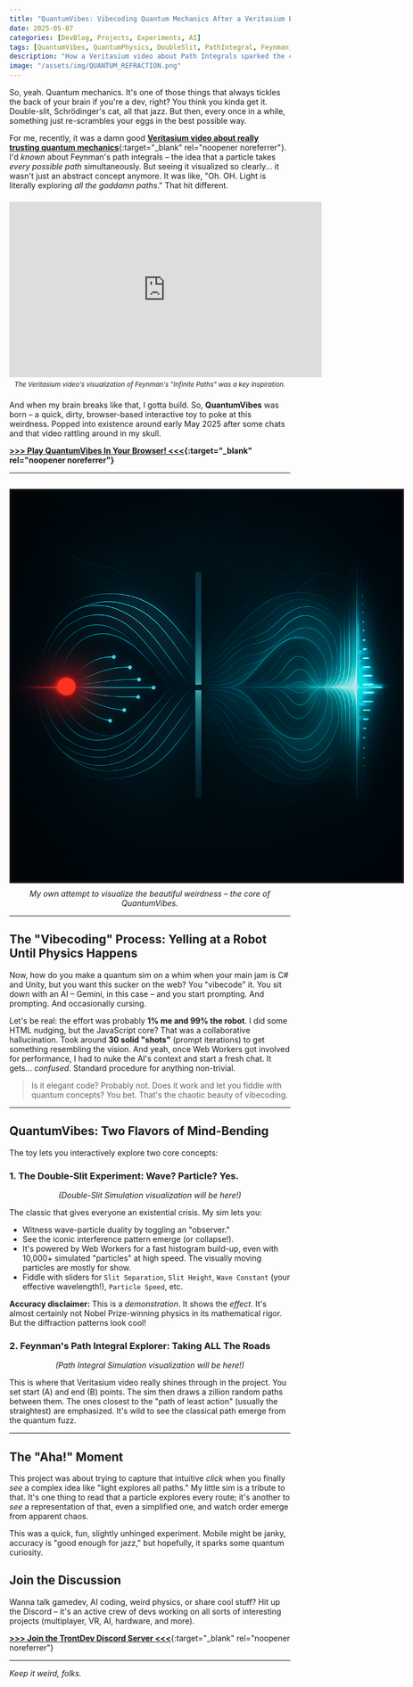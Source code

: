 ```yaml
---
title: "QuantumVibes: Vibecoding Quantum Mechanics After a Veritasium Epiphany"
date: 2025-05-07
categories: [DevBlog, Projects, Experiments, AI]
tags: [QuantumVibes, QuantumPhysics, DoubleSlit, PathIntegral, Feynman, WaveParticleDuality, Simulation, Interactive, JavaScript, HTML5Canvas, WebWorker, Visualization, GameDev, IndieDev, Vibecoding, AI, LLM, Gemini, Veritasium, PhysicsVisualization]
description: "How a Veritasium video about Path Integrals sparked the creation of QuantumVibes, my interactive Double-Slit and Feynman Path Integral simulator, vibecoded with AI."
image: "/assets/img/QUANTUM_REFRACTION.png"
---
```


So, yeah. Quantum mechanics. It's one of those things that always tickles the back of your brain if you're a dev, right? You think you kinda get it. Double-slit, Schrödinger's cat, all that jazz. But then, every once in a while, something just re-scrambles your eggs in the best possible way.

For me, recently, it was a damn good [**Veritasium video about really trusting quantum mechanics**](https://www.youtube.com/watch?v=qJZ1Ez28C-A){:target="_blank" rel="noopener noreferrer"}. I'd *known* about Feynman's path integrals – the idea that a particle takes *every possible path* simultaneously. But seeing it visualized so clearly... it wasn't just an abstract concept anymore. It was like, "Oh. OH. Light is literally exploring *all the goddamn paths*." That hit different.

<div style="text-align: center; margin: 1.5em 0;">
<iframe width="560" height="315" src="https://www.youtube.com/embed/qJZ1Ez28C-A" title="YouTube video player" frameborder="0" allow="accelerometer; autoplay; clipboard-write; encrypted-media; gyroscope; picture-in-picture; web-share" allowfullscreen></iframe>
<br>
<em><small>The Veritasium video's visualization of Feynman's "Infinite Paths" was a key inspiration.</small></em>
</div>

And when my brain breaks like that, I gotta build. So, **QuantumVibes** was born – a quick, dirty, browser-based interactive toy to poke at this weirdness. Popped into existence around early May 2025 after some chats and that video rattling around in my skull.

**[>>> Play QuantumVibes In Your Browser! <<<](https://tront.xyz/quantumvibes/){:target="_blank" rel="noopener noreferrer"}**

---

<center>
  <img src="/assets/img/QUANTUM_REFRACTION.png" alt="QuantumVibes - Abstract Visualization of Quantum Wave Interference and Particle Paths" style="max-width: 700px; margin-top: 1em; margin-bottom: 0.5em; border: 1px solid #555; padding: 3px; background-color: #111;">
  <br>
  <em>My own attempt to visualize the beautiful weirdness – the core of QuantumVibes.</em>
</center>

---

## The "Vibecoding" Process: Yelling at a Robot Until Physics Happens

Now, how do you make a quantum sim on a whim when your main jam is C# and Unity, but you want this sucker on the web? You "vibecode" it. You sit down with an AI – Gemini, in this case – and you start prompting. And prompting. And occasionally cursing.

Let's be real: the effort was probably **1% me and 99% the robot**. I did some HTML nudging, but the JavaScript core? That was a collaborative hallucination. Took around **30 solid "shots"** (prompt iterations) to get something resembling the vision. And yeah, once Web Workers got involved for performance, I had to nuke the AI's context and start a fresh chat. It gets... *confused*. Standard procedure for anything non-trivial.

> Is it elegant code? Probably not. Does it work and let you fiddle with quantum concepts? You bet. That's the chaotic beauty of vibecoding.

---

## QuantumVibes: Two Flavors of Mind-Bending

The toy lets you interactively explore two core concepts:

### 1. The Double-Slit Experiment: Wave? Particle? Yes.

<!-- Your Double-Slit GIF/Video HTML embed will go here -->
<!-- Example: <img src="/assets/img/double-slit-demo.gif" alt="Double-Slit Simulation Demo" style="max-width:100%; display:block; margin:auto;"> -->
*<center>(Double-Slit Simulation visualization will be here!)</center>*

The classic that gives everyone an existential crisis. My sim lets you:

*   Witness wave-particle duality by toggling an "observer."
*   See the iconic interference pattern emerge (or collapse!).
*   It's powered by Web Workers for a fast histogram build-up, even with 10,000+ simulated "particles" at high speed. The visually moving particles are mostly for show.
*   Fiddle with sliders for `Slit Separation`, `Slit Height`, `Wave Constant` (your effective wavelength!), `Particle Speed`, etc.

**Accuracy disclaimer:** This is a *demonstration*. It shows the *effect*. It's almost certainly not Nobel Prize-winning physics in its mathematical rigor. But the diffraction patterns look cool!

### 2. Feynman's Path Integral Explorer: Taking ALL The Roads

<!-- Your Path Integral GIF/Video HTML embed will go here -->
<!-- Example: <img src="/assets/img/path-integral-demo.gif" alt="Path Integral Simulation Demo" style="max-width:100%; display:block; margin:auto;"> -->
*<center>(Path Integral Simulation visualization will be here!)</center>*

This is where that Veritasium video really shines through in the project. You set start (A) and end (B) points. The sim then draws a zillion random paths between them. The ones closest to the "path of least action" (usually the straightest) are emphasized. It's wild to see the classical path emerge from the quantum fuzz.

---

## The "Aha!" Moment

This project was about trying to capture that intuitive *click* when you finally *see* a complex idea like "light explores all paths." My little sim is a tribute to that. It's one thing to read that a particle explores every route; it's another to *see* a representation of that, even a simplified one, and watch order emerge from apparent chaos.

This was a quick, fun, slightly unhinged experiment. Mobile might be janky, accuracy is "good enough for jazz," but hopefully, it sparks some quantum curiosity.

## Join the Discussion

Wanna talk gamedev, AI coding, weird physics, or share cool stuff? Hit up the Discord – it's an active crew of devs working on all sorts of interesting projects (multiplayer, VR, AI, hardware, and more).

[**>>> Join the TrontDev Discord Server <<<**](https://discord.gg/0hyoWZyM6y7kkFCN){:target="_blank" rel="noopener noreferrer"}

---
*Keep it weird, folks.*